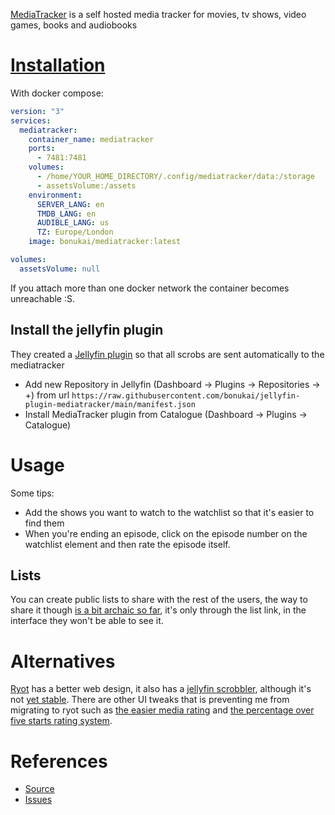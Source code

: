 [MediaTracker](https://github.com/bonukai/MediaTracker) is a self hosted media tracker for movies, tv shows, video games, books and audiobooks 

# [Installation](https://github.com/bonukai/MediaTracker#installation)

With docker compose:

```yaml
version: "3"
services:
  mediatracker:
    container_name: mediatracker
    ports:
      - 7481:7481
    volumes:
      - /home/YOUR_HOME_DIRECTORY/.config/mediatracker/data:/storage
      - assetsVolume:/assets
    environment:
      SERVER_LANG: en
      TMDB_LANG: en
      AUDIBLE_LANG: us
      TZ: Europe/London
    image: bonukai/mediatracker:latest

volumes:
  assetsVolume: null
```

If you attach more than one docker network the container becomes unreachable :S.

## Install the jellyfin plugin

They created a [Jellyfin plugin](https://github.com/bonukai/jellyfin-plugin-mediatracker) so that all scrobs are sent automatically to the mediatracker

- Add new Repository in Jellyfin (Dashboard -> Plugins -> Repositories -> +) from url `https://raw.githubusercontent.com/bonukai/jellyfin-plugin-mediatracker/main/manifest.json`
- Install MediaTracker plugin from Catalogue (Dashboard -> Plugins -> Catalogue)

# Usage

Some tips:

- Add the shows you want to watch to the watchlist so that it's easier to find them
- When you're ending an episode, click on the episode number on the watchlist element and then rate the episode itself.

## Lists

You can create public lists to share with the rest of the users, the way to share it though [is a bit archaic so far](https://github.com/bonukai/MediaTracker/issues/527), it's only through the list link, in the interface they won't be able to see it.

# Alternatives

[Ryot](https://github.com/IgnisDa/ryot) has a better web design, it also has a [jellyfin scrobbler](https://github.com/IgnisDa/ryot/pull/195), although it's not [yet stable](https://github.com/IgnisDa/ryot/issues/187). There are other UI tweaks that is preventing me from migrating to ryot such as [the easier media rating](https://github.com/IgnisDa/ryot/issues/284) and [the percentage over five starts rating system](https://github.com/IgnisDa/ryot/issues/283).

# References

- [Source](https://github.com/bonukai/MediaTracker)
- [Issues](https://github.com/bonukai/MediaTracker/issues)
